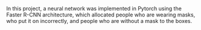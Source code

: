 In this project, a neural network was implemented in Pytorch using the Faster R-CNN architecture, which allocated people who are wearing masks, who put it on incorrectly, and people who are without a mask to the boxes.
